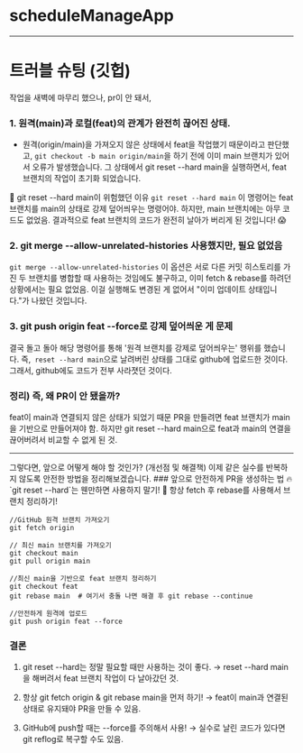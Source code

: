 # scheduleManageApp

<hr>

# 트러블 슈팅 (깃헙)
작업을 새벽에 마무리 했으나, pr이 안 돼서, 

### 1. 원격(main)과 로컬(feat)의 관계가 완전히 끊어진 상태.
- 원격(origin/main)을 가져오지 않은 상태에서 feat을 작업했기 때문이라고  판단했고,
`git checkout -b main origin/main`을 하기 전에 이미 main 브랜치가 있어서 오류가 발생했습니다.
그 상태에서 git reset --hard main을 실행하면서, feat 브랜치의 작업이 초기화 되었습니다.

🚨 git reset --hard main이 위험했던 이유
`git reset --hard main`
이 명령어는 feat 브랜치를 main의 상태로 강제 덮어씌우는 명령어야.
하지만, main 브랜치에는 아무 코드도 없었음.
결과적으로 feat 브랜치의 코드가 완전히 날아가 버리게 된 것입니다! 😱

### 2. git merge --allow-unrelated-histories 사용했지만, 필요 없었음
`git merge --allow-unrelated-histories`
이 옵션은 서로 다른 커밋 히스토리를 가진 두 브랜치를 병합할 때 사용하는 것임에도 불구하고,
이미 fetch & rebase를 하려던 상황에서는 필요 없었음.
이걸 실행해도 변경된 게 없어서 "이미 업데이트 상태입니다."가 나왔던 것입니다.


### 3. git push origin feat --force로 강제 덮어씌운 게 문제
결국 돌고 돌아 해당 명령어를 통해 '원격 브랜치를 강제로 덮어씌우는' 행위를 했습니다.
즉,` reset --hard main`으로 날려버린 상태를 그대로 github에 업로드한 것이다.
그래서, github에도 코드가 전부 사라졋던 것이다.

### 정리) 즉, 왜 PR이 안 됐을까?
feat이 main과 연결되지 않은 상태가 되었기 때문
PR을 만들려면 feat 브랜치가 main을 기반으로 만들어져야 함.
하지만 git reset --hard main으로 feat과 main의 연결을 끊어버려서 비교할 수 없게 된 것.

<hr>
그렇다면, 앞으로 어떻게 해야 할 것인가? (개선점 및 해결책)
이제 같은 실수를 반복하지 않도록 안전한 방법을 정리해보겠습니다.
### 앞으로 안전하게 PR을 생성하는 법
🔥 `git reset --hard`는 웬만하면 사용하지 말기!
🌟 항상 fetch 후 rebase를 사용해서 브랜치 정리하기!

```
//GitHub 원격 브랜치 가져오기
git fetch origin

// 최신 main 브랜치를 가져오기
git checkout main
git pull origin main

//최신 main을 기반으로 feat 브랜치 정리하기
git checkout feat
git rebase main  # 여기서 충돌 나면 해결 후 git rebase --continue

//안전하게 원격에 업로드
git push origin feat --force
```

### 결론
1. git reset --hard는 정말 필요할 때만 사용하는 것이 좋다.
→ reset --hard main을 해버려서 feat 브랜치 작업이 다 날아갔던 것.

2. 항상 git fetch origin & git rebase main을 먼저 하기!
→ feat이 main과 연결된 상태로 유지돼야 PR을 만들 수 있음.

3. GitHub에 push할 때는 --force를 주의해서 사용!
→ 실수로 날린 코드가 있다면 git reflog로 복구할 수도 있음.
